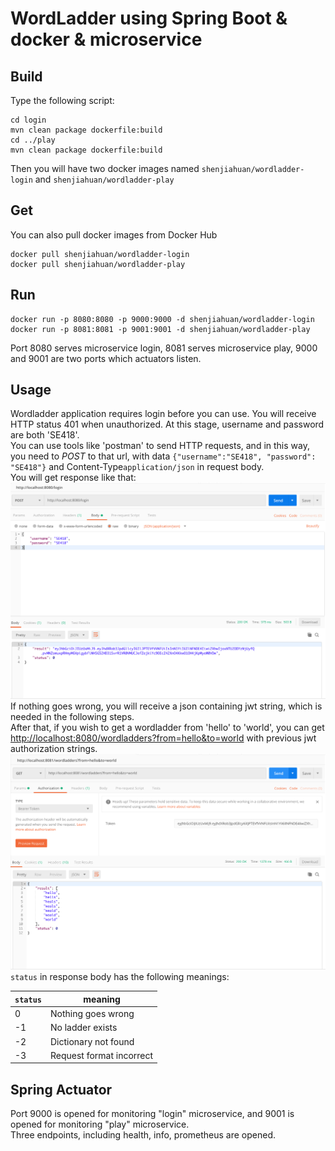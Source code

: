 # WordLadder using Spring Boot & docker & microservice

## Build
Type the following script:
```
cd login
mvn clean package dockerfile:build
cd ../play
mvn clean package dockerfile:build
```
Then you will have two docker images named ``shenjiahuan/wordladder-login`` and ``shenjiahuan/wordladder-play``

## Get
You can also pull docker images from Docker Hub
```
docker pull shenjiahuan/wordladder-login
docker pull shenjiahuan/wordladder-play
```
## Run
```$
docker run -p 8080:8080 -p 9000:9000 -d shenjiahuan/wordladder-login
docker run -p 8081:8081 -p 9001:9001 -d shenjiahuan/wordladder-play
```
Port 8080 serves microservice login, 8081 serves microservice play, 9000 and 9001 are two ports which actuators listen.

## Usage
Wordladder application requires login before you can use. You will receive HTTP status 401 when unauthorized. At this stage, username and password are both 'SE418'.  
You can use tools like 'postman' to send HTTP requests, and in this way, you need to *POST* to that url, with data ```{"username":"SE418", "password": "SE418"}``` and Content-Type```application/json``` in request body.  
You will get response like that:
![1.png](img/1.png)
If nothing goes wrong, you will receive a json containing jwt string, which is needed in the following steps.  
After that, if you wish to get a wordladder from 'hello' to 'world', you can get <http://localhost:8080/wordladders?from=hello&to=world> with previous jwt authorization strings.  
![2.png](img/2.png)
`status` in response body has the following meanings:  

`status` | meaning
---- | ---
0 | Nothing goes wrong
-1 |  No ladder exists
-2 | Dictionary not found
-3 | Request format incorrect

## Spring Actuator
Port 9000 is opened for monitoring "login" microservice, and 9001 is opened for monitoring "play" microservice.  
Three endpoints, including health, info, prometheus are opened.

